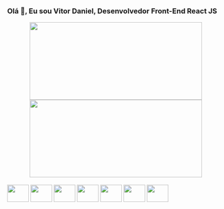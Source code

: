 ### Olá 👋, Eu sou Vitor Daniel, Desenvolvedor Front-End React JS

<div align="center">
  <a href="https://github.com/VitorDanielA">
  <img height="180em" width="400em" src="https://github-readme-stats.vercel.app/api?username=leonunes17&show_icons=true&theme=radical&include_all_commits=true&count_private=true"/>
  <img height="180em" width="400em" src="https://github-readme-stats.vercel.app/api/top-langs/?username=leonunes17&layout=compact&langs_count=7&theme=radical"/>
</div>

<br>
<div style="display: inline-block">
    <img align = "center" height="40" width="50" src="https://cdn.jsdelivr.net/gh/devicons/devicon/icons/html5/html5-original.svg" />
    <img align = "center" height="40" width="50" src="https://cdn.jsdelivr.net/gh/devicons/devicon/icons/css3/css3-original.svg" />
    <img align = "center" height="40" width="50" src="https://cdn.jsdelivr.net/gh/devicons/devicon/icons/javascript/javascript-original.svg" />
    <img align = "center" height="40" width="50" src="https://cdn.jsdelivr.net/gh/devicons/devicon/icons/react/react-original.svg" />
    <img align = "center" height="40" width="50" src="https://cdn.jsdelivr.net/gh/devicons/devicon/icons/bootstrap/bootstrap-original.svg" />
    <img align = "center" height="40" width="50" src="https://cdn.jsdelivr.net/gh/devicons/devicon/icons/java/java-original-wordmark.svg" />
    <img align = "center" height="40" width="50" src="https://cdn.jsdelivr.net/gh/devicons/devicon/icons/spring/spring-original-wordmark.svg" />
</div>
<br>

